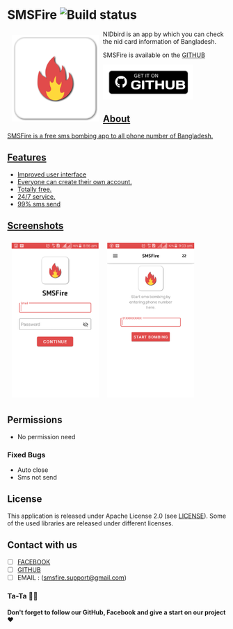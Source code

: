 # SMSFire ![Build status](https://img.shields.io/badge/SMSFire-V1.3-2ea44f?style=for-the-badge)

<img src="/.assets/logo.png" align="left"
width="200" hspace="10" vspace="10">NIDbird is an app by which you can check the nid card information of Bangladesh.

SMSFire is available on the [GITHUB](https://github.com/Toxinum/NIDbird)</img>
<br>
<p align="left">
<a href="https://github.com/apurboislam/SMSFire/releases/tag/SMSFire_V1.1">
    <img alt="Get it on GITHUB"
        height="80"
        src="/.assets/download_github.png" />

## About

SMSFire is a free sms bombing app to all phone number of Bangladesh.

## Features


-  Improved user interface
- Everyone can create their own account.
- Totally free.
- 24/7 service.
- 99% sms send


## Screenshots

[<img src="/.assets/ss1.png" align="left"
width="200"
    hspace="10" vspace="10">](/.assets/ss1.png)
    
[<img src="/.assets/ss2.png" align="center"
width="200"
    hspace="10" vspace="10">](/.assets/ss2.png)

    
## Permissions

- No permission need

### Fixed Bugs

- Auto close
- Sms not send

## License

This application is released under Apache License 2.0 (see [LICENSE](https://github.com/apurboislam/SMSFire/blob/main/LICENSE)).
Some of the used libraries are released under different licenses.

## Contact with us

- [ ] [FACEBOOK](https://facebook.com/o2oxygen69)
- [ ]  [GITHUB](https://github.com/apurboislam)
- [ ] EMAIL : (smsfire.support@gmail.com)

### Ta-Ta 🖐🏼
#### Don't forget to follow our GitHub, Facebook and give a start on our project ❤️
